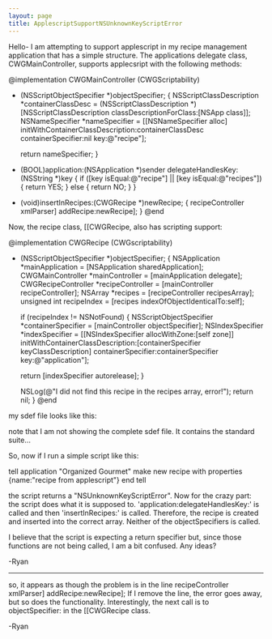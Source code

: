 ```yaml
---
layout: page
title: ApplescriptSupportNSUnknownKeyScriptError
---
```




Hello-
I am attempting to support applescript in my recipe management application that has a simple structure.  The applications delegate class, CWGMainController, supports applecsript with the following methods:

    
@implementation CWGMainController (CWGScriptability) 
- (NSScriptObjectSpecifier *)objectSpecifier;
{
    NSScriptClassDescription *containerClassDesc = (NSScriptClassDescription *)[NSScriptClassDescription classDescriptionForClass:[NSApp class]];
    NSNameSpecifier *nameSpecifier = [[NSNameSpecifier alloc] initWithContainerClassDescription:containerClassDesc containerSpecifier:nil key:@"recipe"];
    
    return nameSpecifier;
}
- (BOOL)application:(NSApplication *)sender delegateHandlesKey:(NSString *)key { 
    if ([key isEqual:@"recipe"] || [key isEqual:@"recipes"]) {
        return YES;
    } else {
        return NO;
    }
}
- (void)insertInRecipes:(CWGRecipe *)newRecipe;
{
    recipeController xmlParser] addRecipe:newRecipe];
}
@end


Now, the recipe class, [[CWGRecipe, also has scripting support:
    
@implementation CWGRecipe (CWGscriptability) 
- (NSScriptObjectSpecifier *)objectSpecifier;
{ 
    NSApplication *mainApplication = [NSApplication sharedApplication];
    CWGMainController *mainController = [mainApplication delegate];
    CWGRecipeController *recipeController = [mainController recipeController];
    NSArray *recipes = [recipeController recipesArray];
    unsigned int recipeIndex = [recipes indexOfObjectIdenticalTo:self];
    
    if (recipeIndex != NSNotFound) {
	NSScriptObjectSpecifier *containerSpecifier = [mainController objectSpecifier];
	NSIndexSpecifier *indexSpecifier = [[NSIndexSpecifier allocWithZone:[self zone]] initWithContainerClassDescription:[containerSpecifier keyClassDescription] containerSpecifier:containerSpecifier key:@"application"];
	
	return [indexSpecifier autorelease];
    }
    
    NSLog(@"I did not find this recipe in the recipes array, error!");
    return nil;
} 
@end


my sdef file looks like this:
    
<suite name="Organized Gourmet Suite" code="OGAP" description="Terms and Events for controlling Organized Gourmet">
		<class name="application" code="capp" description="The Organized Gourmet application">
			<cocoa class="NSApplication"/>
			<element description="recipes" type="recipe">
				<cocoa key="recipes"/>
			</element>
		</class>
		<class name="recipe" code="OGre" description="A recipe." plural="recipes">
			<cocoa class="CWGRecipe"/>
			<element type="ingredient"/>
			<element type="recipe"><cocoa key="recipe"/></element>
			<property name="name" code="OGrn" description="The recipe name" type="text">
				<cocoa key="recipeName"/>
			</property>
		</class>
	</suite>

note that I am not showing the complete sdef file.  It contains the standard suite...

So, now if I run a simple script like this:
    
tell application "Organized Gourmet"
	make new recipe with properties {name:"recipe from applescript"}
end tell

the script returns a "NSUnknownKeyScriptError".  Now for the crazy part: the script does what it is supposed to.  'application:delegateHandlesKey:' is called and then 'insertInRecipes:' is called.  Therefore, the recipe is created and inserted into the correct array.  Neither of the objectSpecifiers is called. 

I believe that the script is expecting a return specifier but, since those functions are not being called, I am a bit confused.  Any ideas?

-Ryan

----
so, it appears as though the problem is in the line recipeController xmlParser] addRecipe:newRecipe];
If I remove the line, the error goes away, but so does the functionality.  Interestingly, the next call is to objectSpecifier: in the [[CWGRecipe class.

-Ryan

